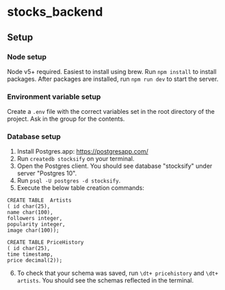 # stocks_backend

## Setup

### Node setup
Node v5+ required. Easiest to install using brew.
Run ```npm install``` to install packages.
After packages are installed, run ```npm run dev``` to start the server.

### Environment variable setup
Create a `.env` file with the correct variables set in the root directory of the project. Ask in the group for the contents.

### Database setup
1. Install Postgres.app: https://postgresapp.com/
2. Run ```createdb stocksify``` on your terminal.
3. Open the Postgres client. You should see database "stocksify" under server "Postgres 10".
4. Run ```psql -U postgres -d stocksify```.
5. Execute the below table creation commands:

```
CREATE TABLE  Artists
( id char(25), 
name char(100), 
followers integer, 
popularity integer,
image char(100));

CREATE TABLE PriceHistory
( id char(25),
time timestamp, 
price decimal(2));
```

6. To check that your schema was saved, run ```\dt+ pricehistory``` and ```\dt+ artists```. You should see the schemas reflected in the terminal.
